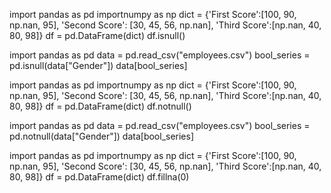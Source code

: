 
import pandas as pd
 importnumpy as np
 dict = {'First Score':[100, 90, np.nan, 95],
        'Second Score': [30, 45, 56, np.nan],
        'Third Score':[np.nan, 40, 80, 98]}
 df = pd.DataFrame(dict)
 df.isnull()

import pandas as pd
data = pd.read_csv("employees.csv")
 bool_series = pd.isnull(data["Gender"])
 data[bool_series]

import pandas as pd
importnumpy as np
 dict = {'First Score':[100, 90, np.nan, 95],
        'Second Score': [30, 45, 56, np.nan],
        'Third Score':[np.nan, 40, 80, 98]}
df = pd.DataFrame(dict)
 df.notnull()

import pandas as pd
data = pd.read_csv("employees.csv")
bool_series = pd.notnull(data["Gender"])
data[bool_series]

import pandas as pd
 importnumpy as np
 dict = {'First Score':[100, 90, np.nan, 95],
        'Second Score': [30, 45, 56, np.nan],
        'Third Score':[np.nan, 40, 80, 98]}
 df = pd.DataFrame(dict)
df.fillna(0)
